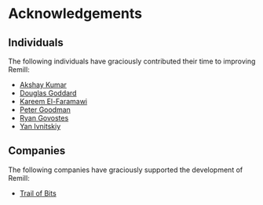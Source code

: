 # Acknowledgements

## Individuals

The following individuals have graciously contributed their time to improving
Remill:

  - [Akshay Kumar](https://github.com/kumarak)
  - [Douglas Goddard](https://github.com/douggard)
  - [Kareem El-Faramawi](https://github.com/krx)
  - [Peter Goodman](https://github.com/pgoodman)
  - [Ryan Govostes](https://github.com/rgov)
  - [Yan Ivnitskiy](https://github.com/yan)

## Companies

The following companies have graciously supported the development of Remill:

  - [Trail of Bits](https://github.com/trailofbits)
